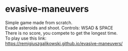 # evasive-maneuvers
Simple game made from scratch. <br />
Evade asteroids and shoot. Controls: WSAD & SPACE <br />
There is no score, you compete to get the longest time. <br />
To play use this link: <br />
https://remigiuszgalikowski.github.io/evasive-maneuvers/
